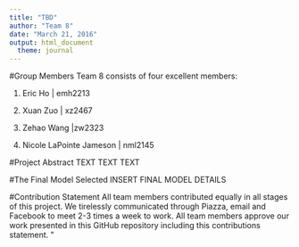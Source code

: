 ```yaml
---
title: "TBD"
author: "Team 8"
date: "March 21, 2016"
output: html_document
  theme: journal
---
```


#Group Members
Team 8 consists of four excellent members:
1. Eric Ho | emh2213

2. Xuan Zuo | xz2467

3. Zehao Wang |zw2323

4. Nicole LaPointe Jameson | nml2145

#Project Abstract
TEXT TEXT TEXT

#The Final Model Selected
INSERT FINAL MODEL DETAILS

#Contribution Statement
All team members contributed equally in all stages of this project. We tirelessly communicated through Piazza, email and Facebook to meet 2-3 times a week to work. All team members approve our work presented in this GitHub repository including this contributions statement. "